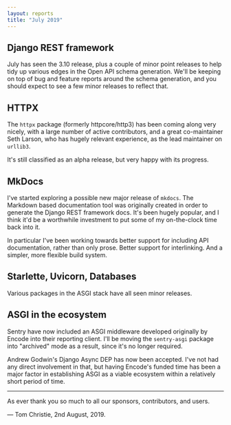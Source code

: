 ```yaml
---
layout: reports
title: "July 2019"
---
```


## Django REST framework

July has seen the 3.10 release, plus a couple of minor point releases to help tidy up various edges in the Open API schema generation. We'll be keeping on top of bug and feature reports around the schema generation, and you should expect to see a few minor releases to reflect that.

## HTTPX

The `httpx` package (formerly httpcore/http3) has been coming along very nicely, with a large number of active contributors, and a great co-maintainer Seth Larson, who has hugely relevant experience, as the lead maintainer on `urllib3`.

It's still classified as an alpha release, but very happy with its progress.

## MkDocs

I've started exploring a possible new major release of `mkdocs`. The Markdown based documentation tool was originally created in order to generate the Django REST framework docs. It's been hugely popular, and I think it'd be a worthwhile investment to put some of my on-the-clock time back into it.

In particular I've been working towards better support for including API documentation, rather than only prose. Better support for interlinking. And a simpler, more flexible build system.

## Starlette, Uvicorn, Databases

Various packages in the ASGI stack have all seen minor releases.

## ASGI in the ecosystem

Sentry have now included an ASGI middleware developed originally by Encode into their reporting client. I'll be moving the `sentry-asgi` package into "archived" mode as a result, since it's no longer required.

Andrew Godwin's Django Async DEP has now been accepted. I've not had any direct involvement in that, but having Encode's funded time has been a major factor in establishing ASGI as a viable ecosystem within a relatively short period of time.

---

As ever thank you so much to all our sponsors, contributors, and users.

 &mdash; Tom Christie, 2nd August, 2019.
